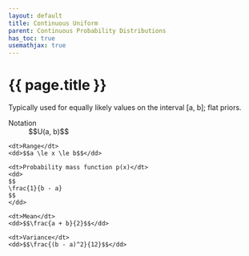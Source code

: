 ```yaml
---
layout: default
title: Continuous Uniform
parent: Continuous Probability Distributions
has_toc: true
usemathjax: true
---
```


# {{ page.title }}

Typically used for equally likely values on the interval [a, b]; flat priors.

<dl>
    <dt>Notation</dt>
    <dd>$$U(a, b)$$</dd>

    <dt>Range</dt>
    <dd>$$a \le x \le b$$</dd>

    <dt>Probability mass function p(x)</dt>
    <dd>
    $$
    \frac{1}{b - a}
    $$
    </dd>

    <dt>Mean</dt>
    <dd>$$\frac{a + b}{2}$$</dd>

    <dt>Variance</dt>
    <dd>$$\frac{(b - a)^2}{12}$$</dd>
</dl>